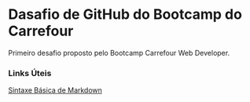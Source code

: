 # Dasafio de GitHub do Bootcamp do Carrefour
Primeiro desafio proposto pelo Bootcamp Carrefour Web Developer.

### Links Úteis
[Sintaxe Básica de Markdown](https://www.markdownguide.org/basic-syntax/)
